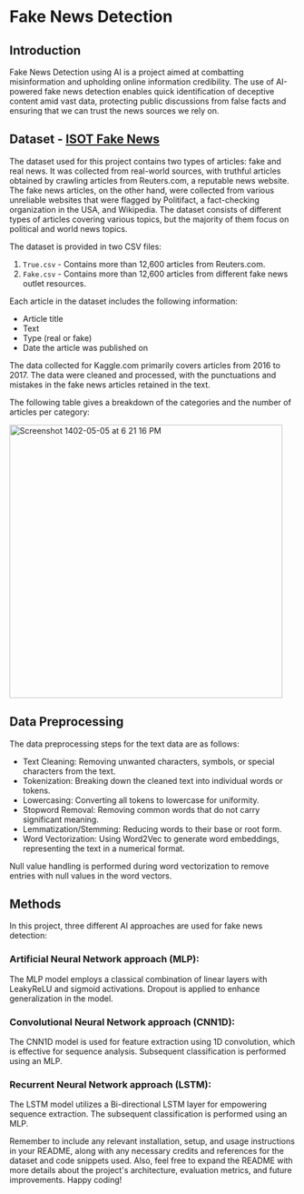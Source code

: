 # Fake News Detection

## Introduction
Fake News Detection using AI is a project aimed at combatting misinformation and upholding online information credibility. The use of AI-powered fake news detection enables quick identification of deceptive content amid vast data, protecting public discussions from false facts and ensuring that we can trust the news sources we rely on.

## Dataset - [ISOT Fake News](https://onlineacademiccommunity.uvic.ca/isot/2022/11/27/fake-news-detection-datasets/)
The dataset used for this project contains two types of articles: fake and real news. It was collected from real-world sources, with truthful articles obtained by crawling articles from Reuters.com, a reputable news website. The fake news articles, on the other hand, were collected from various unreliable websites that were flagged by Politifact, a fact-checking organization in the USA, and Wikipedia. The dataset consists of different types of articles covering various topics, but the majority of them focus on political and world news topics.

The dataset is provided in two CSV files:
1. `True.csv` - Contains more than 12,600 articles from Reuters.com.
2. `Fake.csv` - Contains more than 12,600 articles from different fake news outlet resources.

Each article in the dataset includes the following information:
- Article title
- Text
- Type (real or fake)
- Date the article was published on

The data collected for Kaggle.com primarily covers articles from 2016 to 2017. The data were cleaned and processed, with the punctuations and mistakes in the fake news articles retained in the text.

The following table gives a breakdown of the categories and the number of articles per category:

<img width="481" alt="Screenshot 1402-05-05 at 6 21 16 PM" src="https://github.com/hosseindamavandi/Fake-News-Detection/assets/83751182/bf35931e-4a4e-4410-b9e9-5575a78f1a78">


## Data Preprocessing
The data preprocessing steps for the text data are as follows:
- Text Cleaning: Removing unwanted characters, symbols, or special characters from the text.
- Tokenization: Breaking down the cleaned text into individual words or tokens.
- Lowercasing: Converting all tokens to lowercase for uniformity.
- Stopword Removal: Removing common words that do not carry significant meaning.
- Lemmatization/Stemming: Reducing words to their base or root form.
- Word Vectorization: Using Word2Vec to generate word embeddings, representing the text in a numerical format.

Null value handling is performed during word vectorization to remove entries with null values in the word vectors.

## Methods
In this project, three different AI approaches are used for fake news detection:

### Artificial Neural Network approach (MLP):
The MLP model employs a classical combination of linear layers with LeakyReLU and sigmoid activations. Dropout is applied to enhance generalization in the model.

### Convolutional Neural Network approach (CNN1D):
The CNN1D model is used for feature extraction using 1D convolution, which is effective for sequence analysis. Subsequent classification is performed using an MLP.

### Recurrent Neural Network approach (LSTM):
The LSTM model utilizes a Bi-directional LSTM layer for empowering sequence extraction. The subsequent classification is performed using an MLP.

Remember to include any relevant installation, setup, and usage instructions in your README, along with any necessary credits and references for the dataset and code snippets used. Also, feel free to expand the README with more details about the project's architecture, evaluation metrics, and future improvements. Happy coding!
